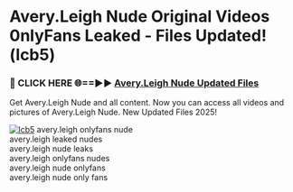 # Avery.Leigh Nude Original Videos 0nlyFans Leaked - Files Updated! (lcb5)

<h3>🔴 CLICK HERE 🌐==►► <a href="https://tinyurl.com/5h6xmrr3" rel="nofollow">Avery.Leigh Nude Updated Files</a></h3>

Get Avery.Leigh Nude and all content. Now you can access all videos and pictures of Avery.Leigh Nude. New Updated Files 2025!

[![lcb5](https://i.imgur.com/KVD873Z.gif)](https://tinyurl.com/5h6xmrr3)
avery.leigh onlyfans nude<br>
avery.leigh leaked nudes<br>
avery.leigh nude leaks<br>
avery.leigh onlyfans nudes<br>
avery.leigh nude onlyfans<br>
avery.leigh nude only fans